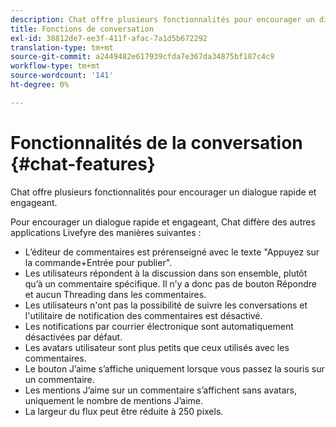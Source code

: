 ```yaml
---
description: Chat offre plusieurs fonctionnalités pour encourager un dialogue rapide et engageant.
title: Fonctions de conversation
exl-id: 38812de7-ee3f-411f-afac-7a1d5b672292
translation-type: tm+mt
source-git-commit: a2449482e617939cfda7e367da34875bf187c4c9
workflow-type: tm+mt
source-wordcount: '141'
ht-degree: 0%

---
```


# Fonctionnalités de la conversation {#chat-features}

Chat offre plusieurs fonctionnalités pour encourager un dialogue rapide et engageant.



Pour encourager un dialogue rapide et engageant, Chat diffère des autres applications Livefyre des manières suivantes :

* L’éditeur de commentaires est prérenseigné avec le texte &quot;Appuyez sur la commande+Entrée pour publier&quot;.
* Les utilisateurs répondent à la discussion dans son ensemble, plutôt qu’à un commentaire spécifique. Il n’y a donc pas de bouton Répondre et aucun Threading dans les commentaires.
* Les utilisateurs n&#39;ont pas la possibilité de suivre les conversations et l&#39;utilitaire de notification des commentaires est désactivé.
* Les notifications par courrier électronique sont automatiquement désactivées par défaut.
* Les avatars utilisateur sont plus petits que ceux utilisés avec les commentaires.
* Le bouton J’aime s’affiche uniquement lorsque vous passez la souris sur un commentaire.
* Les mentions J’aime sur un commentaire s’affichent sans avatars, uniquement le nombre de mentions J’aime.
* La largeur du flux peut être réduite à 250 pixels.
